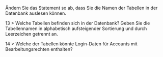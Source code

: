 Ändern Sie das Statement so ab, dass Sie die Namen der Tabellen in der Datenbank auslesen können.

13 > Welche Tabellen befinden sich in der Datenbank? Geben Sie die Tabellennamen in alphabetisch aufsteigender Sortierung und durch Leerzeichen getrennt an.

14 > Welche der Tabellen könnte Login-Daten für Accounts mit Bearbeitungsrechten enthalten?